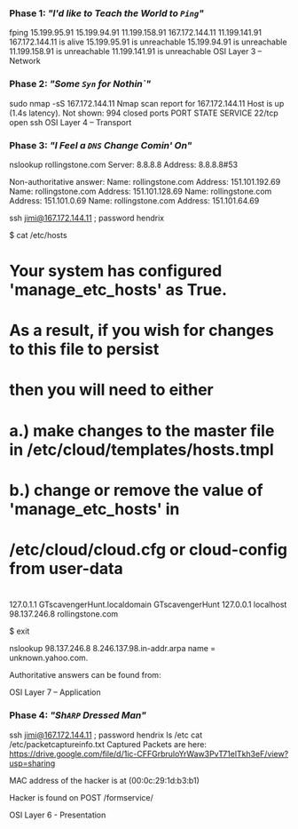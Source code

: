 ### **Phase 1**: _"I'd like to Teach the World to `Ping`"_

fping 15.199.95.91 15.199.94.91 11.199.158.91 167.172.144.11 11.199.141.91
167.172.144.11 is alive
15.199.95.91 is unreachable
15.199.94.91 is unreachable
11.199.158.91 is unreachable
11.199.141.91 is unreachable
OSI Layer 3 – Network

### **Phase 2**:  _"Some `Syn` for Nothin`"_

sudo nmap -sS 167.172.144.11
Nmap scan report for 167.172.144.11
Host is up (1.4s latency).
Not shown: 994 closed ports
PORT     STATE    SERVICE
22/tcp   open     ssh
OSI Layer 4 – Transport

### Phase 3: _"I Feel a `DNS` Change Comin' On"_

nslookup rollingstone.com
Server:		8.8.8.8
Address:	8.8.8.8#53

Non-authoritative answer:
Name:	rollingstone.com
Address: 151.101.192.69
Name:	rollingstone.com
Address: 151.101.128.69
Name:	rollingstone.com
Address: 151.101.0.69
Name:	rollingstone.com
Address: 151.101.64.69

ssh jimi@167.172.144.11 ; password hendrix

$ cat /etc/hosts
# Your system has configured 'manage_etc_hosts' as True.
# As a result, if you wish for changes to this file to persist
# then you will need to either
# a.) make changes to the master file in /etc/cloud/templates/hosts.tmpl
# b.) change or remove the value of 'manage_etc_hosts' in
#     /etc/cloud/cloud.cfg or cloud-config from user-data
#
127.0.1.1 GTscavengerHunt.localdomain GTscavengerHunt
127.0.0.1 localhost
98.137.246.8 rollingstone.com

$ exit

nslookup 98.137.246.8
8.246.137.98.in-addr.arpa	name = unknown.yahoo.com.

Authoritative answers can be found from:

OSI Layer 7 – Application 

### Phase 4:  _"Sh`ARP` Dressed Man"_

ssh jimi@167.172.144.11 ; password hendrix
ls /etc
cat /etc/packetcaptureinfo.txt
Captured Packets are here:
 https://drive.google.com/file/d/1ic-CFFGrbruloYrWaw3PvT71elTkh3eF/view?usp=sharing

MAC address of the hacker is at (00:0c:29:1d:b3:b1)
 

Hacker is found on POST /formservice/ 
 

OSI Layer 6 - Presentation

